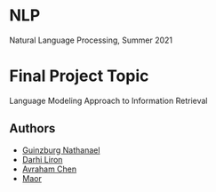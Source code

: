 # NLP
Natural Language Processing, Summer 2021

# Final Project Topic
Language Modeling Approach to Information Retrieval

## Authors
- [Guinzburg Nathanael](https://github.com/TheGuinz)
- [Darhi Liron](https://github.com/TheGuinz)
- [Avraham Chen](https://github.com/TheGuinz)
- [Maor](https://github.com/TheGuinz)
